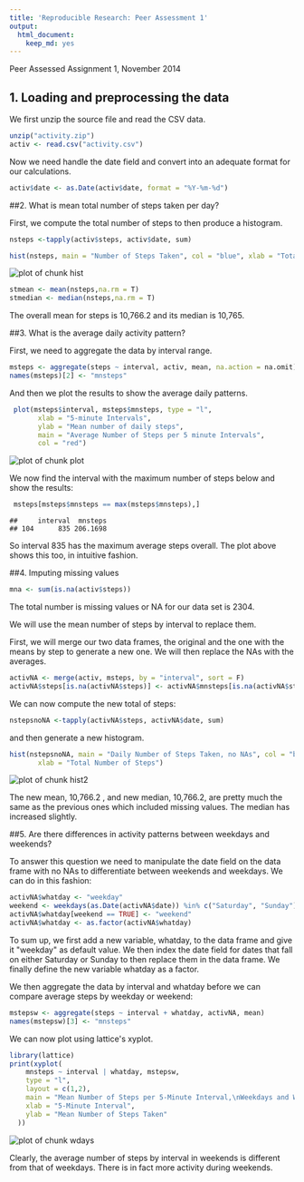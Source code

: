 ```yaml
---
title: 'Reproducible Research: Peer Assessment 1'
output:
  html_document:
    keep_md: yes
---
```


Peer Assessed Assignment 1, November 2014

## 1. Loading and preprocessing the data

We first unzip the source file and read the CSV data.


```r
unzip("activity.zip")
activ <- read.csv("activity.csv")
```
Now we need handle the date field and convert into an adequate format for our calculations.

```r
activ$date <- as.Date(activ$date, format = "%Y-%m-%d")
```

##2. What is mean total number of steps taken per day?

First, we compute the total number of steps to then produce a histogram.


```r
nsteps <-tapply(activ$steps, activ$date, sum)
```


```r
hist(nsteps, main = "Number of Steps Taken", col = "blue", xlab = "Total Number of Steps")
```

![plot of chunk hist](figure/hist-1.png) 


```r
stmean <- mean(nsteps,na.rm = T)
stmedian <- median(nsteps,na.rm = T)
```

The overall mean for steps is 10,766.2 and its median is 10,765.

##3. What is the average daily activity pattern?

First, we need to aggregate the data by interval range.


```r
msteps <- aggregate(steps ~ interval, activ, mean, na.action = na.omit)
names(msteps)[2] <- "mnsteps"
```

And then we plot the results to show the average daily patterns.


```r
 plot(msteps$interval, msteps$mnsteps, type = "l",
       xlab = "5-minute Intervals", 
       ylab = "Mean number of daily steps", 
       main = "Average Number of Steps per 5 minute Intervals",
       col = "red")
```

![plot of chunk plot](figure/plot-1.png) 

We now find the interval with the maximum number of steps below and show the results:


```r
 msteps[msteps$mnsteps == max(msteps$mnsteps),]
```

```
##     interval  mnsteps
## 104      835 206.1698
```

So interval 835 has the maximum average steps overall. The plot above shows this too, in intuitive fashion.

##4. Imputing missing values


```r
mna <- sum(is.na(activ$steps))
```

The total number is missing values or NA for our data set is 2304. 

We will use the mean number of steps by interval to replace them. 

First, we will merge our two data frames, the original and the one with the means by step to generate a new one. We will then replace the NAs with the averages.


```r
activNA <- merge(activ, msteps, by = "interval", sort = F)
activNA$steps[is.na(activNA$steps)] <- activNA$mnsteps[is.na(activNA$steps)]
```

We can now compute the new total of steps:


```r
nstepsnoNA <-tapply(activNA$steps, activNA$date, sum)
```

and then generate a new histogram.


```r
hist(nstepsnoNA, main = "Daily Number of Steps Taken, no NAs", col = "blue", 
       xlab = "Total Number of Steps")
```

![plot of chunk hist2](figure/hist2-1.png) 

The new mean, 10,766.2 , and new median, 10,766.2, are pretty much the same as the previous ones which included missing values. The median has increased slightly.


##5. Are there differences in activity patterns between weekdays and weekends?

To answer this question we need to manipulate the date field on the data frame with no NAs to differentiate between weekends and weekdays. We can do in this fashion:


```r
activNA$whatday <- "weekday"
weekend <- weekdays(as.Date(activNA$date)) %in% c("Saturday", "Sunday")
activNA$whatday[weekend == TRUE] <- "weekend"
activNA$whatday <- as.factor(activNA$whatday)
```

To sum up, we first add a new variable, whatday, to the data frame and give it "weekday" as default value. We then index the date field for dates that fall on either Saturday or Sunday to then replace them in the data frame. We finally define the new variable whatday as a factor.

We then aggregate the data by interval and whatday before we can compare average steps by weekday or weekend:


```r
mstepsw <- aggregate(steps ~ interval + whatday, activNA, mean)
names(mstepsw)[3] <- "mnsteps"
```

We can now plot using lattice's xyplot.


```r
library(lattice)
print(xyplot(
    mnsteps ~ interval | whatday, mstepsw, 
    type = "l",
    layout = c(1,2),
    main = "Mean Number of Steps per 5-Minute Interval,\nWeekdays and Weekends",
    xlab = "5-Minute Interval",
    ylab = "Mean Number of Steps Taken"
  ))
```

![plot of chunk wdays](figure/wdays-1.png) 

Clearly, the average number of steps by interval in weekends is different from that of weekdays. There is in fact more activity during weekends. 
